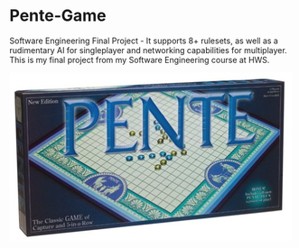 # Pente-Game
Software Engineering Final Project - It supports 8+ rulesets, as well as a rudimentary AI for singleplayer and networking capabilities for multiplayer.
This is my final project from my Software Engineering course at HWS.

<img title="a title" alt="Alt text" src="/images/pente_img.jpg">